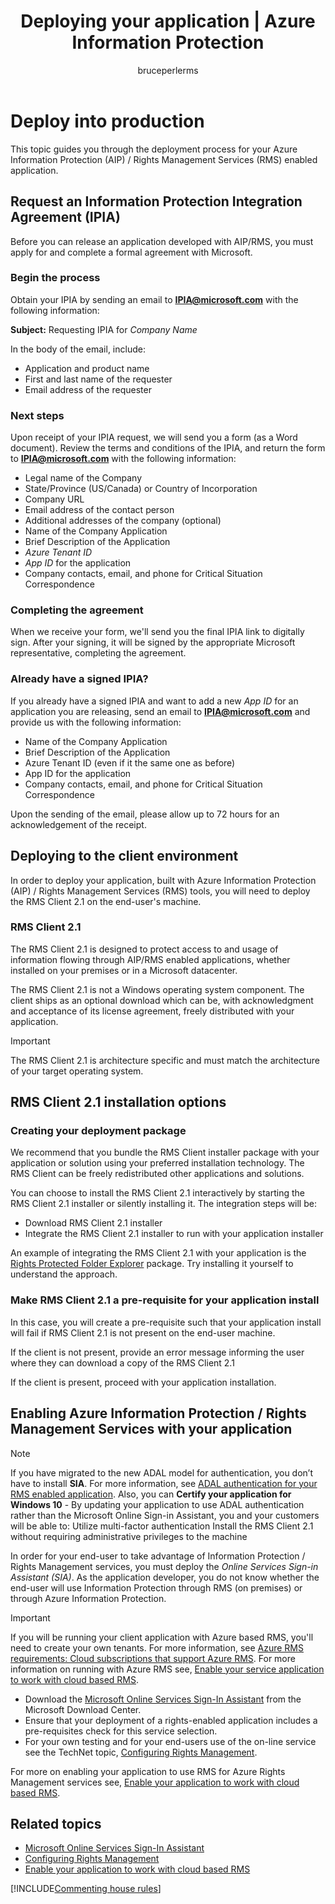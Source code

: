 ﻿---
# required metadata

title: Deploying your application | Azure Information Protection
description: This topic outlines and guides you through deployment of your application
keywords: deploy, RMS, AIP
author: bruceperlerms
ms.author: bruceper
manager: mbaldwin
ms.date: 12/15/2016
ms.topic: article
ms.prod:
ms.service: information-protection
ms.technology: techgroup-identity
ms.assetid: 4B785564-6839-49ED-A243-E2A6DFF88B2E
# optional metadata

#ROBOTS:
audience: developer
#ms.devlang:
ms.reviewer: shubhamp
ms.suite: ems
#ms.tgt_pltfrm:
#ms.custom:

---
# Deploy into production

This topic guides you through the deployment process for your Azure Information Protection (AIP) / Rights Management Services (RMS) enabled application.

## Request an Information Protection Integration Agreement (IPIA)
Before you can release an application developed with AIP/RMS, you must apply for and complete a formal agreement with Microsoft.

### Begin the process
Obtain your IPIA by sending an email to **IPIA@microsoft.com** with the following information:

**Subject:** Requesting IPIA for *Company Name*

In the body of the email, include:
- Application and product name
- First and last name of the requester
- Email address of the requester

### Next steps
Upon receipt of your IPIA request, we will send you a form (as a Word document).
Review the terms and conditions of the IPIA, and return the form to **IPIA@microsoft.com** with the following information:
- Legal name of the Company
- State/Province (US/Canada) or Country of Incorporation
- Company URL
- Email address of the contact person
- Additional addresses of the company (optional)
- Name of the Company Application
- Brief Description of the Application
- *Azure Tenant ID*
- *App ID* for the application
- Company contacts, email, and phone for Critical Situation Correspondence

### Completing the agreement
When we receive your form, we'll send you the final IPIA link to digitally sign. After your signing, it will be signed by the appropriate Microsoft representative, completing the agreement.

### Already have a signed IPIA?
If you already have a signed IPIA and want to add a new *App ID*
for an application you are releasing, send an email to **IPIA@microsoft.com** and provide us with the following information:
- Name of the Company Application
- Brief Description of the Application
- Azure Tenant ID (even if it the same one as before)
- App ID for the application
- Company contacts, email, and phone for Critical Situation Correspondence

Upon the sending of the email, please allow up to 72 hours for an acknowledgement of the receipt.

## Deploying to the client environment

In order to deploy your application, built with Azure Information Protection (AIP) / Rights Management Services (RMS) tools, you will need to deploy the RMS Client 2.1 on the end-user's machine.

### RMS Client 2.1
The RMS Client 2.1 is designed to protect access to and usage of information flowing through AIP/RMS enabled applications, whether installed on your premises or in a Microsoft datacenter.

The RMS Client 2.1 is not a Windows operating system component. The client ships as an optional download which can be, with acknowledgment and acceptance of its license agreement, freely distributed with your application.

> [!IMPORTANT]
> The RMS Client 2.1 is architecture specific and must match the architecture of your target operating system.


## RMS Client 2.1 installation options

### Creating your deployment package

We recommend that you bundle the RMS Client installer package with your application or solution using your preferred installation technology. The RMS Client can be freely redistributed other applications and solutions.

You can choose to install the RMS Client 2.1 interactively by starting the RMS Client 2.1 installer or silently installing it. The integration steps will be:

-   Download RMS Client 2.1 installer
-   Integrate the RMS Client 2.1 installer to run with your application installer

An example of integrating the RMS Client 2.1 with your application is the [Rights Protected Folder Explorer](https://technet.microsoft.com/en-us/library/rights-protected-folder-explorer(v=ws.10).aspx) package. Try installing it yourself to understand the approach.

### Make RMS Client 2.1 a pre-requisite for your application install

In this case, you will create a pre-requisite such that your application install will fail if RMS Client 2.1 is not present on the end-user machine.

If the client is not present, provide an error message informing the user where they can download a copy of the RMS Client 2.1

If the client is present, proceed with your application installation.

## Enabling Azure Information Protection / Rights Management Services with your application

> [!NOTE]
> If you have migrated to the new ADAL model for authentication, you don’t have to install **SIA**. For more information, see [ADAL authentication for your RMS enabled application](adal-auth.md).
> Also, you can **Certify your application for Windows 10** - By updating your application to use ADAL authentication rather than the Microsoft Online Sign-in Assistant, you and your customers will be able to:
> Utilize multi-factor authentication
> Install the RMS Client 2.1 without requiring administrative privileges to the machine


In order for your end-user to take advantage of Information Protection / Rights Management services, you must deploy the *Online Services Sign-in Assistant (SIA)*. As the application developer, you do not know whether the end-user will use Information Protection through RMS (on premises) or through Azure Information Protection.


> [!IMPORTANT]
> If you will be running your client application with Azure based RMS, you'll need to create your own tenants. For more information, see [Azure RMS requirements: Cloud subscriptions that support Azure RMS](../get-started/requirements-subscriptions.md).
> For more information on running with Azure RMS see, [Enable your service application to work with cloud based RMS](how-to-use-file-api-with-aadrm-cloud.md).

-   Download the [Microsoft Online Services Sign-In Assistant](http://www.microsoft.com/en-us/download/details.aspx?id=28177) from the Microsoft Download Center.
-   Ensure that your deployment of a rights-enabled application includes a pre-requisites check for this service selection.
-   For your own testing and for your end-users use of the on-line service see the TechNet topic, [Configuring Rights Management](https://TechNet.Microsoft.Com/en-us/library/jj585002.aspx).

For more on enabling your application to use RMS for Azure Rights Management services see, [Enable your application to work with cloud based RMS](how-to-use-file-api-with-aadrm-cloud.md).

## Related topics

* [Microsoft Online Services Sign-In Assistant](http://www.microsoft.com/en-us/download/details.aspx?id=28177)
* [Configuring Rights Management](https://TechNet.Microsoft.Com/en-us/library/jj585002.aspx)
* [Enable your application to work with cloud based RMS](how-to-use-file-api-with-aadrm-cloud.md)

[!INCLUDE[Commenting house rules](../includes/houserules.md)]